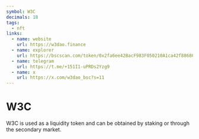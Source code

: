 ```yaml
---
symbol: W3C
decimals: 18
tags:
  - nft
links:
  - name: website
    url: https://w3dao.finance
  - name: explorer
    url: https://bscscan.com/token/0x2fa6ee42BacF983F050210A1ca42f88686327FC9
  - name: telegram
    url: https://t.me/+151I1-uPRDs2Yzg9
  - name: x
    url: https://x.com/w3dao_bsc?s=11
---
```


# W3C

W3C is used as a liquidity token and can be obtained by staking or through the secondary market.
